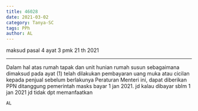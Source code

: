 ```yaml
---
title: 46028
date: 2021-03-02
category: Tanya-SC
tags: PPh
author: AL
---
```


maksud pasal 4 ayat 3 pmk 21 th 2021

---

Dalam hal atas rumah tapak dan unit hunian rumah susun sebagaimana dimaksud pada ayat (1) telah dilakukan pembayaran uang muka atau cicilan kepada penjual sebelum berlakunya Peraturan Menteri ini, dapat diberikan PPN ditanggung pemerintah masks bayar 1 jan 2021. jd kalau dibayar sblm 1 jan 2021 jd tidak dpt memanfaatkan

`AL`
